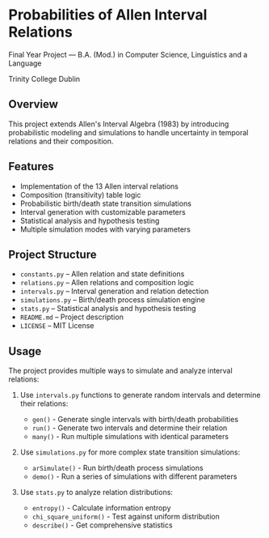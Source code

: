 # Probabilities of Allen Interval Relations

Final Year Project — B.A. (Mod.) in Computer Science, Linguistics and a Language

Trinity College Dublin

## Overview

This project extends Allen's Interval Algebra (1983) by introducing probabilistic modeling and simulations to handle uncertainty in temporal relations and their composition.

## Features

- Implementation of the 13 Allen interval relations
- Composition (transitivity) table logic
- Probabilistic birth/death state transition simulations
- Interval generation with customizable parameters
- Statistical analysis and hypothesis testing
- Multiple simulation modes with varying parameters

## Project Structure

- `constants.py` – Allen relation and state definitions
- `relations.py` – Allen relations and composition logic
- `intervals.py` – Interval generation and relation detection
- `simulations.py` – Birth/death process simulation engine
- `stats.py` – Statistical analysis and hypothesis testing
- `README.md` – Project description
- `LICENSE` – MIT License

## Usage

The project provides multiple ways to simulate and analyze interval relations:

1. Use `intervals.py` functions to generate random intervals and determine their relations:
   - `gen()` - Generate single intervals with birth/death probabilities
   - `run()` - Generate two intervals and determine their relation
   - `many()` - Run multiple simulations with identical parameters

2. Use `simulations.py` for more complex state transition simulations:
   - `arSimulate()` - Run birth/death process simulations
   - `demo()` - Run a series of simulations with different parameters

3. Use `stats.py` to analyze relation distributions:
   - `entropy()` - Calculate information entropy
   - `chi_square_uniform()` - Test against uniform distribution
   - `describe()` - Get comprehensive statistics